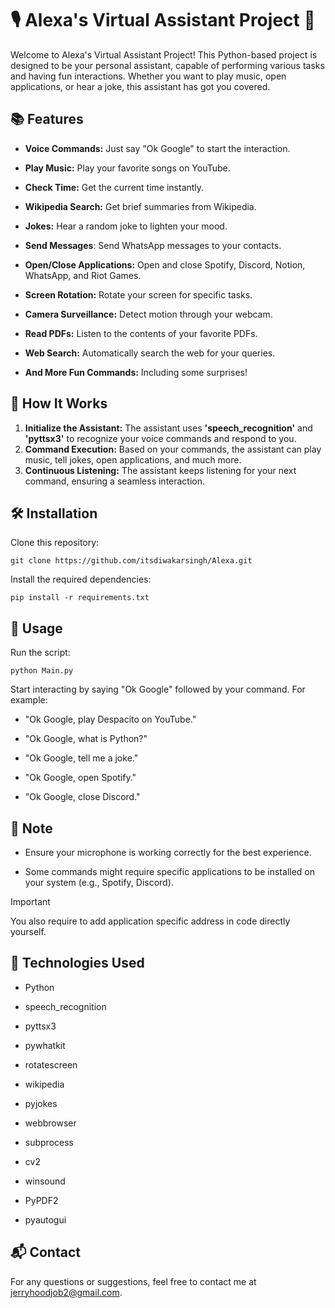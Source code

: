 #  🎙️ Alexa's Virtual Assistant Project 🚀


Welcome to Alexa's Virtual Assistant Project! This Python-based project is designed to be your personal assistant, capable of performing various tasks and having fun interactions. Whether you want to play music, open applications, or hear a joke, this assistant has got you covered.


## 📚 Features
+ **Voice Commands:** Just say "Ok Google" to start the interaction. 
* **Play Music:** Play your favorite songs on YouTube.
- **Check Time:** Get the current time instantly.
+ **Wikipedia Search:** Get brief summaries from Wikipedia.
- **Jokes:** Hear a random joke to lighten your mood.
* **Send Messages**: Send WhatsApp messages to your contacts.
+ **Open/Close Applications:** Open and close Spotify, Discord, Notion, WhatsApp, and Riot Games.
* **Screen Rotation:** Rotate your screen for specific tasks.
- **Camera Surveillance:** Detect motion through your webcam.
+ **Read PDFs:** Listen to the contents of your favorite PDFs.
* **Web Search:** Automatically search the web for your queries.
- **And More Fun Commands:** Including some surprises!


## 🎉 How It Works
1. **Initialize the Assistant:** The assistant uses **'speech_recognition'** and **'pyttsx3'** to recognize your voice commands and respond to you.
2. **Command Execution:** Based on your commands, the assistant can play music, tell jokes, open applications, and much more.
3. **Continuous Listening:** The assistant keeps listening for your next command, ensuring a seamless interaction.


## 🛠️ Installation
Clone this repository:
```
git clone https://github.com/itsdiwakarsingh/Alexa.git
```
Install the required dependencies:
```
pip install -r requirements.txt
```

## 🚀 Usage
Run the script:
```
python Main.py
```
Start interacting by saying "Ok Google" followed by your command. For example:
+ "Ok Google, play Despacito on YouTube."
* "Ok Google, what is Python?"
- "Ok Google, tell me a joke."
+ "Ok Google, open Spotify."
* "Ok Google, close Discord."


## 📄 Note
+ Ensure your microphone is working correctly for the best experience.
* Some commands might require specific applications to be installed on your system (e.g., Spotify, Discord).

> [!IMPORTANT]
> You also require to add application specific address in code directly yourself.


## 🤖 Technologies Used
- Python
* speech_recognition
+ pyttsx3
- pywhatkit
+ rotatescreen
* wikipedia
- pyjokes
+ webbrowser            
- subprocess
* cv2
+ winsound
* PyPDF2
- pyautogui

## 📬 Contact
For any questions or suggestions, feel free to contact me at jerryhoodjob2@gmail.com.

